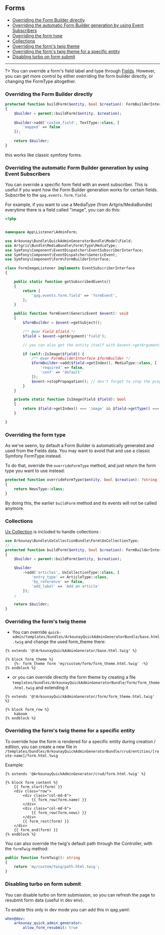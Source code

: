 ## Forms

* [Overriding the Form Builder directly](#overriding-the-form-builder-directly)
* [Overriding the automatic Form Builder generation by using Event Subscribers](#overriding-the-automatic-form-builder-generation-by-using-event-subscribers)
* [Overriding the form type](#overriding-the-form-type)
* [Collections](#collections)
* [Overriding the form's twig theme](#overriding-the-form-s-twig-theme)
* [Overriding the form's twig theme for a specific entity](#overriding-the-form-s-twig-theme-for-a-specific-entity)
* [Disabling turbo on form submit](#disabling-turbo-on-form-submit)

---

?> You can override a form's field label and type through [Fields](Fields.md).
However, you can get more control by either overriding the form builder directly, or changing the FormType altogether.

### Overriding the Form Builder directly


```php
protected function buildForm($entity, bool $creation): FormBuilderInterface
{
    $builder = parent::buildForm($entity, $creation);
    
    $builder->add('custom_field', TextType::class, [
        'mapped' => false
    ]);
    
    return $builder;
}
```

this works like classic symfony forms.

### Overriding the automatic Form Builder generation by using Event Subscribers

You can override a specific form field with an event subscriber. This is useful if you want how the Form Builder generation works for certain fields. Subscribe to the `qag.events.form.field`.

For example, if you want to use a MediaType (from Artgris/MediaBundle) everytime there is a field called "image", you can do this:

```php
<?php


namespace App\Listener\AdminForm;

use Arkounay\Bundle\QuickAdminGeneratorBundle\Model\Field;
use Artgris\Bundle\MediaBundle\Form\Type\MediaType;
use Symfony\Component\EventDispatcher\EventSubscriberInterface;
use Symfony\Component\EventDispatcher\GenericEvent;
use Symfony\Component\Form\FormBuilderInterface;

class FormImageListener implements EventSubscriberInterface
{

    public static function getSubscribedEvents()
    {
        return [
            'qag.events.form.field' => 'formEvent',
        ];
    }

    public function formEvent(GenericEvent $event): void
    {
        $formBuilder = $event->getSubject();

        /** @var Field $field */
        $field = $event->getArgument('field');

        // you can also get the entity itself with $event->getArgument('entity');

        if (self::IsImage($field)) {
            /** @var FormBuilderInterface $formBuilder */
            $formBuilder->add($field->getIndex(), MediaType::class, [
                'required' => false,
                'conf' => 'default'
            ]);
            $event->stopPropagation(); // don't forget to stop the propagation
        }
    }

    private static function IsImage(Field $field): bool
    {
        return $field->getIndex() === 'image' && $field->getType() === 'string';
    }

}
```

### Overriding the form type

As we've seenn, by default a Form Builder is automatically generated and used from the Fields data. You may want to avoid that and use a classic Symfony FormType instead.

To do that, override the `overrideFormType` method, and just return the form type you want to use instead:
```php
protected function overrideFormType($entity, bool $creation): ?string
{
    return NewsType::class;
}
```
By doing this, the earlier `buildForm` method and its events will not be called anymore.



### Collections

[Ux Collection](https://github.com/arkounay/ux-collection) is included to handle collections :

```php
use Arkounay\Bundle\UxCollectionBundle\Form\UxCollectionType;
// ...
protected function buildForm($entity, bool $creation): FormBuilderInterface
{
    $builder = parent::buildForm($entity, $creation);

    $builder
        ->add('articles', UxCollectionType::class, [
            'entry_type' => ArticleType::class,
            'by_reference' => false,
            'add_label' => 'Add an article'
        ]);
    ;

    return $builder;
}
```


### Overriding the form's twig theme

- You can override `quick-admin/templates/bundles/ArkounayQuickAdminGeneratorBundle/base.html.twig` and change the used form_theme there:
```twig
{% extends '@!ArkounayQuickAdminGenerator/base.html.twig' %}

{% block form_theme %}
    {%- form_theme form 'my/custom/form/form_theme.html.twig' -%}
{% endblock %}
```

- or you can override directly the form theme by creating a file `templates/bundles/ArkounayQuickAdminGeneratorBundle/form/form_theme.html.twig` and extending it
```twig
{% extends '@!ArkounayQuickAdminGenerator/form/form_theme.html.twig' %}

{% block form_row %}
    kaboom
{% endblock %}
```

### Overriding the form's twig theme for a specific entity

To override how the form is rendered for a specific entity during creation / edition, you can create a new file in `/templates/bundles/ArkounayQuickAdminGeneratorBundle/crud/entities/[route-name]/form.html.twig`

Example:
```twig
{% extends '@ArkounayQuickAdminGenerator/crud/form.html.twig' %}

{% block form_content %}
    {{ form_start(form) }}
    <div class="row">
        <div class="col-md-6">
            {{ form_row(form.name) }}
        </div>
        <div class="col-md-6">
            {{ form_row(form.news) }}
        </div>
        {{ form_rest(form) }}
    </div>
    {{ form_end(form) }}
{% endblock %}
``` 

You can also override the twig's default path through the Controller, with the `formTwig` method:
```php
public function formTwig(): string
{
    return 'my/custom/twig/path.html.twig';
}
```

### Disabling turbo on form submit

You can disable turbo on form submission, so you can refresh the page to resubmit form data (useful in dev env).

To enable this only in dev mode you can add this in qag.yaml:

```yaml
when@dev:
    arkounay_quick_admin_generator:
        allow_form_resubmit: true
```
